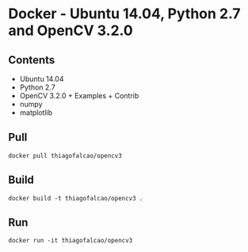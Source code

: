 # Docker - Ubuntu 14.04, Python 2.7 and OpenCV 3.2.0

## Contents
- Ubuntu 14.04
- Python 2.7
- OpenCV 3.2.0 + Examples + Contrib
- numpy
- matplotlib

## Pull
`docker pull thiagofalcao/opencv3`

## Build
`docker build -t thiagofalcao/opencv3 .`

## Run
`docker run -it thiagofalcao/opencv3`
